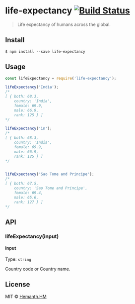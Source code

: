 # life-expectancy [![Build Status](https://travis-ci.org/hemanth/life-expectancy.svg?branch=master)](https://travis-ci.org/hemanth/life-expectancy)

> Life expectancy of humans across the global.


## Install

```
$ npm install --save life-expectancy
```


## Usage

```js
const lifeExpectancy = require('life-expectancy');

lifeExpectancy('India');
/*
[ { both: 68.3,
    country: 'India',
    female: 69.9,
    male: 66.9,
    rank: 125 } ]
*/

lifeExpectancy('in');
/*
[ { both: 68.3,
    country: 'India',
    female: 69.9,
    male: 66.9,
    rank: 125 } ]
*/


lifeExpectancy('Sao Tome and Principe');
/*
[ { both: 67.5,
    country: 'Sao Tome and Principe',
    female: 69.4,
    male: 65.6,
    rank: 127 } ]
*/
```


## API

### lifeExpectancy(input)

#### input

Type: `string`

Country code or Country name.

## License

MIT © [Hemanth.HM](https://h3manth.com)
